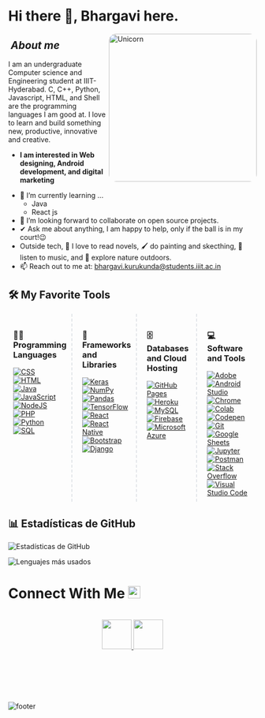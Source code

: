 # Hi there 👋, Bhargavi here. 

<!--
**Bhargavi-hash/Bhargavi-hash** is a ✨ _special_ ✨ repository because its `README.md` (this file) appears on your GitHub profile.
-->

<img align="right" width=300px alt="Unicorn" src="https://media.giphy.com/media/v1.Y2lkPTc5MGI3NjExaDZxZGt6bnZuOGxmcjd3YmlqOG42ZjRoNWw3c2Q3MWxnYnJqaXY4cSZlcD12MV9pbnRlcm5hbF9naWZfYnlfaWQmY3Q9Zw/qgQUggAC3Pfv687qPC/giphy.gif" style="border-radius: 15px;" />

## &nbsp;***About me***

I am an undergraduate Computer science and Engineering student at IIIT-Hyderabad. C, C++, Python, Javascript, HTML, and Shell are the programming languages I am good at. I love to learn and build something new, productive, innovative and creative.
* **I am interested in Web designing, Android development, and digital marketing**
- 🌱 I’m currently learning ...
  - Java
  - React js
- 👯 I’m looking forward to collaborate on open source projects.
- ✔ Ask me about anything, I am happy to help, only if the ball is in my court!😉<br>
- Outside tech, 📖 I love to read novels, 🖌️ do painting and skecthing, 🎵 listen to music, and 🌴 explore nature outdoors.
- 📫 Reach out to me at: <a href="bhargavi.kurukunda@students.iiit.ac.in">bhargavi.kurukunda@students.iiit.ac.in</a>

## 🛠️ My Favorite Tools

<div style="display: flex; justify-content: space-between; gap: 10px;">

<div style="flex: 1; padding: 10px; border-right: 2px dashed #e1e4e8;">

### 👨‍💻 Programming Languages

<p style="margin: 0;">
    <a href="https://github.com/search?q=user%3ADenverCoder1+is%3Arepo+language%3Acss"><img alt="CSS" src="https://img.shields.io/badge/CSS%20-%231572B6.svg?logo=css3&logoColor=white"></a><br>
    <a href="https://github.com/search?q=user%3ADenverCoder1+is%3Arepo+language%3Ahtml"><img alt="HTML" src="https://img.shields.io/badge/HTML%20-%23E34F26.svg?logo=html5&logoColor=white"></a><br>
    <a href="https://github.com/search?q=user%3ADenverCoder1+is%3Arepo+language%3Ajava"><img alt="Java" src="https://img.shields.io/badge/Java-%23007396.svg?logo=java&logoColor=white"></a><br>
    <a href="https://github.com/search?q=user%3ADenverCoder1+is%3Arepo+language%3Ajavascript"><img alt="JavaScript" src="https://img.shields.io/badge/JavaScript%20-%23F7DF1E.svg?logo=javascript&logoColor=black"></a><br>
    <a href="https://github.com/search?q=user%3ADenverCoder1+is%3Arepo+language%3Ajavascript"><img alt="NodeJS" src="https://img.shields.io/badge/Node.js%20-%2343853D.svg?logo=node.js&logoColor=white"></a><br>
    <a href="https://github.com/search?q=user%3ADenverCoder1+is%3Arepo+language%3Aphp"><img alt="PHP" src="https://img.shields.io/badge/PHP-%23777BB4.svg?logo=php&logoColor=white"></a><br>
    <a href="https://github.com/search?q=user%3ADenverCoder1+is%3Arepo+language%3Apython"><img alt="Python" src="https://img.shields.io/badge/Python%20-%2314354C.svg?logo=python&logoColor=white"></a><br>
    <a href="https://github.com/search?q=user%3ADenverCoder1+is%3Arepo+language%3Asql"><img alt="SQL" src="https://img.shields.io/badge/SQL%20-%23025E8C.svg?logo=amazon-dynamodb&logoColor=white"></a>
</p>

</div>

<div style="flex: 1; padding: 10px; border-right: 2px dashed #e1e4e8;">

### 🧰 Frameworks and Libraries

<p style="margin: 0;">
    <a href="#"><img alt="Keras" src="https://img.shields.io/badge/Keras%20-%23D00000.svg?logo=Keras&logoColor=white"></a><br>
    <a href="#"><img alt="NumPy" src="https://img.shields.io/badge/Numpy%20-%23013243.svg?logo=numpy&logoColor=white"></a><br>
    <a href="#"><img alt="Pandas" src="https://img.shields.io/badge/Pandas%20-%23150458.svg?logo=pandas&logoColor=white"></a><br>
    <a href="#"><img alt="TensorFlow" src="https://img.shields.io/badge/TensorFlow%20-%23FF6F00.svg?logo=TensorFlow&logoColor=white"></a><br>
    <a href="#"><img alt="React" src="https://img.shields.io/badge/React-20232A?style=for-the-badge&logo=react&logoColor=61DAFB"></a><br>
    <a href="#"><img alt="React Native" src="https://img.shields.io/badge/React_Native-20232A?style=for-the-badge&logo=react&logoColor=61DAFB"></a><br>
    <a href="#"><img alt="Bootstrap" src="https://img.shields.io/badge/Bootstrap-563D7C?style=for-the-badge&logo=bootstrap&logoColor=white"></a><br>
    <a href="#"><img alt="Django" src="https://img.shields.io/badge/Django-092E20?style=for-the-badge&logo=django&logoColor=white"></a>
</p>

</div>

<div style="flex: 1; padding: 10px; border-right: 2px dashed #e1e4e8;">

### 🗄️ Databases and Cloud Hosting

<p style="margin: 0;">
    <a href="#"><img alt="GitHub Pages" src="https://img.shields.io/badge/GitHub%20Pages-%23327FC7.svg?logo=github&logoColor=white"></a><br>
    <a href="#"><img alt="Heroku" src="https://img.shields.io/badge/Heroku%20-%23430098.svg?logo=heroku&logoColor=white"></a><br>
    <a href="#"><img alt="MySQL" src="https://img.shields.io/badge/MySQL-00000F?style=for-the-badge&logo=mysql&logoColor=white"></a><br>
    <a href="#"><img alt="Firebase" src="https://img.shields.io/badge/Firebase-%23316192.svg?logo=firebase&logoColor=white"></a><br>
    <a href="#"><img alt="Microsoft Azure" src="https://img.shields.io/badge/Microsoft_Azure-0089D6?style=for-the-badge&logo=microsoft-azure&logoColor=white"></a>
</p>

</div>

<div style="flex: 1; padding: 10px;">

### 💻 Software and Tools

<p style="margin: 0;">
    <a href="#"><img alt="Adobe" src="https://img.shields.io/badge/Adobe%20-%23FF0000.svg?logo=adobe&logoColor=white"></a><br>
    <a href="#"><img alt="Android Studio" src="https://img.shields.io/badge/Android%20Studio-008678.svg?logo=android-studio&logoColor=white"></a><br>
    <a href="#"><img alt="Chrome" src="https://img.shields.io/badge/Chrome-3DDC84?logo=google-chrome&logoColor=white"></a><br>
    <a href="#"><img alt="Colab" src="https://img.shields.io/badge/Colab-00b56a.svg?logo=google-colab&logoColor=white"></a><br>
    <a href="#"><img alt="Codepen" src="https://img.shields.io/badge/Codepen-000000.svg?logo=codepen&logoColor=white"></a><br>
    <a href="#"><img alt="Git" src="https://img.shields.io/badge/Git%20-%23F05033.svg?logo=git&logoColor=white"></a><br>
    <a href="#"><img alt="Google Sheets" src="https://img.shields.io/badge/Google%20Sheets%20-%2334A853.svg?logo=google%20sheets&logoColor=white"></a><br>
    <a href="#"><img alt="Jupyter" src="https://img.shields.io/badge/Jupyter%20-%23F37626.svg?logo=Jupyter&logoColor=white"></a><br>
    <a href="#"><img alt="Postman" src="https://img.shields.io/badge/Postman-FF6C37?logo=postman&logoColor=white"></a><br>
    <a href="#"><img alt="Stack Overflow" src="https://img.shields.io/badge/-Stack%20Overflow-FE7A16?logo=stack-overflow&logoColor=white"></a><br>
    <a href="#"><img alt="Visual Studio Code" src="https://img.shields.io/badge/Visual%20Studio%20Code-0078d7.svg?logo=visual-studio-code&logoColor=white"></a>
</p>

</div>

</div>

## 📊 Estadísticas de GitHub

![Estadísticas de GitHub](https://github-readme-stats.vercel.app/api?username=Maucoro08&show_icons=true&theme=dark)

![Lenguajes más usados](https://github-readme-stats.vercel.app/api/top-langs/?username=Maucoro08&layout=compact&theme=dark)


<h1>
  Connect With Me
  <a target="_blank">
    <img src="https://github.com/JayantGoel001/JayantGoel001/blob/master/GIF/Handshake.gif" height="25px" style="max-width:100%;">
  </a>
</h1>

<p align="center">
  <br>
  <a href="https://www.linkedin.com/in/govind-singh9447/" target="_blank">
    <code><img height="60" width="60" src="https://github.com/JayantGoel001/JayantGoel001/blob/master/SVG/linkedin.svg"/></code>
  </a>
  
  <a href="https://www.instagram.com/GovindSingh9447/" target="_blank">
    <code><img height="60" width="60" src="https://github.com/JayantGoel001/JayantGoel001/blob/master/SVG/instagram.svg"/></code>
  </a>
    
</p>
<br/>



<br/>
<br/>

</div>

#

![footer](https://github.com/Maucoro08/Maucoro08/resource/img/webp/footer.webp)
